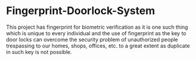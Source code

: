 # Fingerprint-Doorlock-System
This project has fingerprint for biometric verification as it is one such thing which is  unique to every individual and the use of fingerprint as the key to door locks can overcome the  security problem of unauthorized people trespassing to our homes, shops, offices, etc. to a great  extent as duplicate in such key is not possible.
